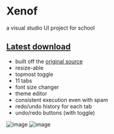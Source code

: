 # Xenof
a visual studio UI project for school

## [Latest download](https://github.com/rekitrelt/Xenof/releases/latest/download/Xenof.zip)
- built off the [original source](https://rizve.us.to/Xeno/)
- resize-able
- topmost toggle
- 11 tabs
- font size changer
- theme editor
- consistent execution even with spam
- redo/undo history for each tab
- undo/redo buttons (with toggle)
  
![image](https://github.com/user-attachments/assets/16402b1a-57e7-4cf1-8989-af1970066641)
![image](https://github.com/user-attachments/assets/da944c18-ff8b-4e69-b408-19958fe06d2c)
